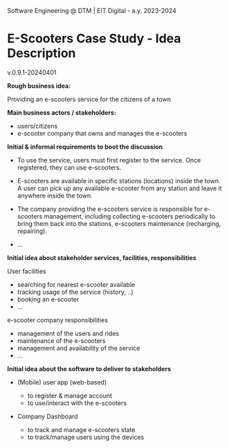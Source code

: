 Software Engineering @ DTM | EIT Digital - a.y. 2023-2024 

# E-Scooters Case Study - Idea Description

v.0.9.1-20240401



**Rough business idea:**

Providing an e-scooters service for the citizens of a town

**Main business actors / stakeholders:**

- users/citizens
- e-scooter company that owns and manages the e-scooters

**Initial & informal requirements to boot the discussion**

- To use the service, users must first register to the service. Once registered, they can use e-scooters.

- E-scooters are available in specific stations (locations) inside the town. A user can pick up any available e-scooter from any station and leave it anywhere inside the town.

- The company providing the e-scooters service is responsible for e-scooters management, including collecting e-scooters periodically to bring them back into the stations, e-scooters maintenance (recharging, repairing).
- …

**Initial idea about stakeholder services, facilities, responsibilities**

User facilities
- searching for nearest e-scooter available  
- tracking usage of the service (history, ..)
- booking an e-scooter
- …

e-scooter company  responsibilities
- management of the users and rides
- maintenance of the e-scooters
- management and availability of the service
- …

**Initial idea about the software to deliver to stakeholders**

- (Mobile) user app (web-based) 
    - to register & manage account
    - to use/interact with the e-scooters

- Company Dashboard
    - to track and manage e-scooters state
    - to track/manage users using the devices
